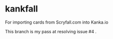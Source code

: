 # kankfall
For importing cards from Scryfall.com into Kanka.io

This branch is my pass at resolving issue #4 . 

